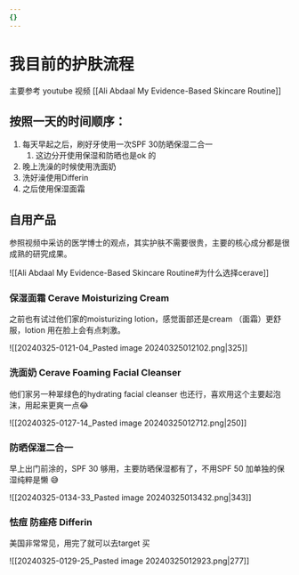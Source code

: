 ```yaml
---
{}
---
```

# 我目前的护肤流程 

主要参考 youtube 视频 [[Ali Abdaal My Evidence-Based Skincare Routine]]

## 按照一天的时间顺序：

1. 每天早起之后，刷好牙使用一次SPF 30防晒保湿二合一
	1. 这边分开使用保湿和防晒也是ok 的
2. 晚上洗澡的时候使用洗面奶
3. 洗好澡使用Differin
4. 之后使用保湿面霜

## 自用产品

参照视频中采访的医学博士的观点，其实护肤不需要很贵，主要的核心成分都是很成熟的研究成果。

![[Ali Abdaal My Evidence-Based Skincare Routine#为什么选择cerave]] 

### 保湿面霜 Cerave Moisturizing Cream

之前也有试过他们家的moisturizing lotion，感觉面部还是cream （面霜）更舒服，lotion 用在脸上会有点刺激。

![[20240325-0121-04_Pasted image 20240325012102.png|325]]

### 洗面奶 Cerave Foaming Facial Cleanser 

他们家另一种翠绿色的hydrating facial cleanser 也还行，喜欢用这个主要起泡沫，用起来更爽一点😂

![[20240325-0127-14_Pasted image 20240325012712.png|250]]

### 防晒保湿二合一 

早上出门前涂的，SPF 30 够用，主要防晒保湿都有了，不用SPF 50 加单独的保湿纯粹是懒 😅

![[20240325-0134-33_Pasted image 20240325013432.png|343]]

### 怯痘 防痤疮 Differin

美国非常常见，用完了就可以去target 买 

![[20240325-0129-25_Pasted image 20240325012923.png|277]]










